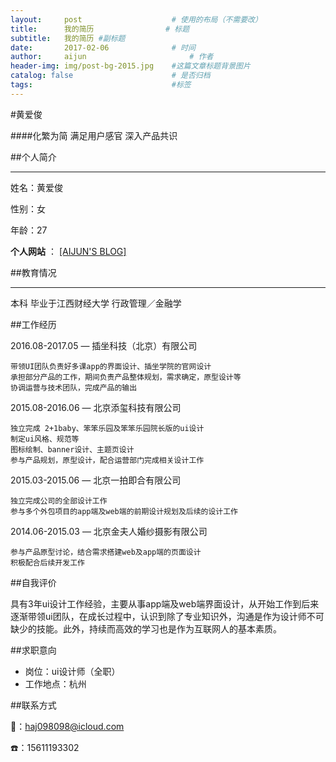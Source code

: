 ```yaml
---
layout:     post   				    # 使用的布局（不需要改）
title:      我的简历 				# 标题 
subtitle:   我的简历 #副标题
date:       2017-02-06 				# 时间
author:     aijun 						# 作者
header-img: img/post-bg-2015.jpg 	#这篇文章标题背景图片
catalog: false 						# 是否归档
tags:								#标签
---
```



#黄爱俊

####化繁为简 满足用户感官 深入产品共识

##个人简介

---

姓名：黄爱俊

性别：女

年龄：27

 **个人网站** ： [[AIJUN'S BLOG]](http://www.aijun.design) 

##教育情况

---

本科 毕业于江西财经大学 行政管理／金融学

##工作经历

2016.08-2017.05 — 插坐科技（北京）有限公司

	带领UI团队负责好多课app的界面设计、插坐学院的官网设计
	承担部分产品的工作，期间负责产品整体规划，需求确定，原型设计等
	协调运营与技术团队，完成产品的输出

2015.08-2016.06 — 北京添玺科技有限公司

	独立完成 2+1baby、笨笨乐园及笨笨乐园院长版的ui设计
	制定ui风格、规范等
	图标绘制、banner设计、主题页设计
	参与产品规划，原型设计，配合运营部门完成相关设计工作

2015.03-2015.06 — 北京一拍即合有限公司

	独立完成公司的全部设计工作
	参与多个外包项目的app端及web端的前期设计规划及后续的设计工作

2014.06-2015.03 — 北京金夫人婚纱摄影有限公司

	参与产品原型讨论，结合需求搭建web及app端的页面设计
	积极配合后续开发工作

##自我评价

具有3年ui设计工作经验，主要从事app端及web端界面设计，从开始工作到后来逐渐带领ui团队，在成长过程中，认识到除了专业知识外，沟通是作为设计师不可缺少的技能。此外，持续而高效的学习也是作为互联网人的基本素质。

##求职意向

- 岗位：ui设计师（全职）
- 工作地点：杭州

##联系方式

📮：haj098098@icloud.com

☎️：15611193302